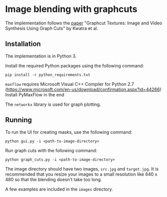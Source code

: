 # Image blending with graphcuts

The implementation follows the [paper](https://www.cc.gatech.edu/~turk/my_papers/graph_cuts.pdf) "Graphcut Textures: Image and Video Synthesis Using Graph Cuts" by Kwatra et al.

## Installation

The implementation is in Python 3.

Install the required Python packages using the following command:
```
pip install -r python_requirements.txt
```

`maxflow` requires Microsoft Visual C++ Compiler for Python 2.7 (https://www.microsoft.com/en-us/download/confirmation.aspx?id=44266)
Install PyMaxFlow in the end

The `networkx` library is used for graph plotting.

## Running
To run the UI for creating masks, use the following command:
```
python gui.py -i <path-to-image-directory>
```

Run graph cuts with the following command:
```
python graph_cuts.py -i <path-to-image-directory>
```

The image directory should have two images, `src.jpg` and `target.jpg`. It is recommended that you resize your images to a small resolution like 640 x 480 so that the blending doesn't take too long.

A few examples are included in the `images` directory.
